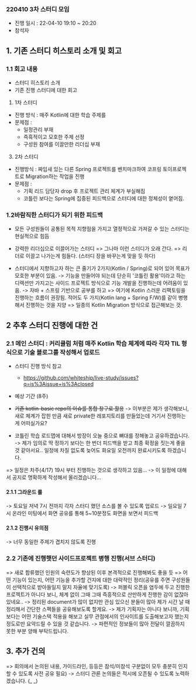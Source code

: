 ### 220410 3차 스터디 모임

* 진행 일시 : 22-04-10 19:10 ~ 20:20
* 참석자

## 1. 기존 스터디 히스토리 소개 및 회고
### 1.1 회고 내용
- 스터디 히스토리 소개 
- 기존 진행 스터디에 대한 회고
 1) 1차 스터디
  - 진행 방식 : 매주 Kotlin에 대한 학습 주제를
  - 문제점 :
    - 일정관리 부재
    - 즉흑적이고 모호한 주제 선정
    - 구성원 참여를 이끌만한 리더십 부재
 3) 2차 스터디
   - 진행방식 : 짜임새 있는 다른 Spring 프로젝트를 벤치마크하여 코프링 토이프로젝트로 Migration하는 작업을 진행
   - 문제점 :
     - 기획 리드 담당자 drop 후 프로젝트 관리 체계가 부실해짐
     - 코틀린 보다는 Spring에 집중된 피드백으로 스터디에 대한 정체성이 옅어짐.

### 1.2바람직한 스터디가 되기 위한 피드백
* 모든 구성원들이 공통된 목적 지향점을 가지고 열정적으로 가져갈 수 있는 스터디는 현실적으로 힘듬

* 강력한 리더십으로 이끌어가는 스터디
  => 그나마 이런 스터디가 오래 간다.
  => 리더로 이끌고 나가는게 힘들다. (스터디 장을 바꾸는게 맞을 듯 하다)


* 스터디에서 지향하고자 하는 큰 줄기가 2가지(Kotlin / Spring)로 되어 있어 목표가 모호한 부분이 있음.
  -> 기능을 만들어야 되는데 단순히 '코틀린 활용'이라고 하는 디렉션만 가지고는 사이드 프로젝트 방식으로 기능 개발을 진행하는데 어려움이 있음.
  -> 자바 + 스프링 기반으로 공부를 하고 => 여기에 Kotlin 스러운 리팩토링을 진행하는 흐름이 권장됨. 적어도 두 가지(Kotlin lang + Spring F/W)를 같이 병행해서 진행하는 것을 지양
    => 일종의 Kotlin Migration 방식으로 접근해보는 것.


## 2 추후 스터디 진행에 대한 건
### 2.1 메인 스터디 : 커리큘럼 처럼 매주 Kotlin 학습 체계에 따라 각자 TIL 형식으로 기술 블로그를 작성해서 업로드
 - 스터디 진행 방식 참고
   * https://github.com/whiteship/live-study/issues?q=is%3Aissue+is%3Aclosed

 - 예상 기간 (8주)
 - ~~기존 kotlin-basic repo의 이슈를 통합 창구로 활용~~
   -> 이부분은 제가 생각해보니, 새로 체계가 잡힌 만큼 새로 private한 레포지토리를 만들었는데 거기서 진행하는게 어떠실가요?

 - 코틀린 학습 로드맵에 대해서 방장이 오늘 중으로 뼈대를 정해놓고 공유하겠습니다.
    -> 제가 임의로 딱 정하기 보다는 한 번더 피드백을 받고 최종 확정을 짓는게 좋을 것 같아서요.. 일정에 차질 없도록 늦어도 화요일 오전까지 완료시키도록 하겠습니다.

 => 일정은 차주(4/17) 19시 부터 진행하는 것으로 생각하고 있음... 
     -> 이 일정에 대해서 공지로 명확하게 작성해서 올리겠습니다...

#### 2.1.1 그라운드 룰
 -> 토요일 저녁 7시 전까지 각자 스터디 했던 소스를 볼 수 있도록 업로드
 -> 일요일 7시 온라인 미팅에서 화면 공유를 통해 5~10분정도 화면을 보면서 피드백

#### 2.1.2 진행시 유의점 
 -> 너무 동일한 주제가 겹치지 않도록 진행

### 2.2 기존에 진행햇던 사이드프로젝트 병행 진행(서브 스터디)
 => 새로 합류했던 인원의 숙련도가 향상된 이후 본격적으로 진행해봐도 좋을 듯
 => 어떤 기능이 있는지, 어떤 기능을 추가할 건지에 대한 대략적인 정리(공유를 주면 구성원들이 선택적으로 받아들일지 말지 자율에 맞기도록)
   -> 퍼블릭 오픈을 염두에 두고 진행한 프로젝트가 아니다 보니, 체계 없이 그때 그때 즉흥적으로 산만하게 진행한 감이 없잖아 있네요.. 
   -> 정리된 document가 많이 없지만 관심 있으신 분들이 많아 제가 시간 날 때 정리해서 간단한 스펙들을 공유해보도록 할게요.
   -> 제가 기획자는 아니다 보니까, 기획 보다는 어떤 기술스택 적용을 해보고 실무 관점에서의 인사이트를 도출해보고자 했는지 정도로만 요약드릴 수 있을 것 같습니다. 
   -> 파편적인 정보들이 많아 전달이 깔끔하지 못한 부분 양해 부탁드립니다. 


 ## 3. 추가 건의
=> 회의에서 논의된 내용, 가이드라인, 등등은 참석/미참석 구분없이 모두 충분히 인지할 수 있도록 사전 공유 필요)
  -> 스터디 관룐 논의들은 적시에 오픈될 수 있도록 노력하겠습니다. (_ _)
